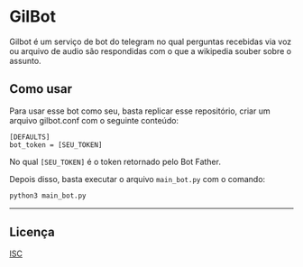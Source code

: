 # GilBot

Gilbot é um serviço de bot do telegram no qual perguntas recebidas via voz ou arquivo de audio são respondidas com o que a wikipedia souber sobre o assunto.

## Como usar

Para usar esse bot como seu, basta replicar esse repositório, criar um arquivo gilbot.conf com o seguinte conteúdo:

```
[DEFAULTS]
bot_token = [SEU_TOKEN]
```

No qual `[SEU_TOKEN]` é o token retornado pelo Bot Father.

Depois disso, basta executar o arquivo `main_bot.py` com o comando:

```bash
python3 main_bot.py
```

---

## Licença

[ISC](./LICENSE)
